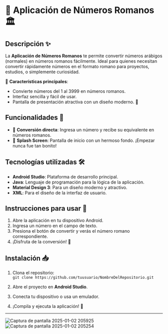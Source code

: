 # 📱 **Aplicación de Números Romanos** 🏛️

## Descripción ✨

La **Aplicación de Números Romanos** te permite convertir números arábigos (normales) en números romanos fácilmente. Ideal para quienes necesitan convertir rápidamente números en el formato romano para proyectos, estudios, o simplemente curiosidad.

🔢 **Características principales**:
- Convierte números del 1 al 3999 en números romanos.
- Interfaz sencilla y fácil de usar.
- Pantalla de presentación atractiva con un diseño moderno. 🌄

## Funcionalidades 🚀
- 🧮 **Conversión directa**: Ingresa un número y recibe su equivalente en números romanos.
- 🎨 **Splash Screen**: Pantalla de inicio con un hermoso fondo. ¡Empezar nunca fue tan bonito!

## Tecnologías utilizadas 🛠️
- **Android Studio**: Plataforma de desarrollo principal.
- **Java**: Lenguaje de programación para la lógica de la aplicación.
- **Material Design 3**: Para un diseño moderno y atractivo.
- **XML**: Para el diseño de la interfaz de usuario.

## Instrucciones para usar 📖
1. Abre la aplicación en tu dispositivo Android.
2. Ingresa un número en el campo de texto.
3. Presiona el botón de convertir y verás el número romano correspondiente.
4. ¡Disfruta de la conversión! 🎉

## Instalación 📥
1. Clona el repositorio:  
   `git clone https://github.com/tuusuario/NombreDelRepositorio.git`
   
2. Abre el proyecto en **Android Studio**.

3. Conecta tu dispositivo o usa un emulador.

4. ¡Compila y ejecuta la aplicación! 📲

---
![Captura de pantalla 2025-01-02 205925](https://github.com/user-attachments/assets/8f16c975-b147-41cc-947b-f88ac7eb504a)
![Captura de pantalla 2025-01-02 205254](https://github.com/user-attachments/assets/d472040a-bfd7-4c8d-9ba5-87110258c564)

